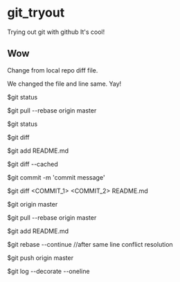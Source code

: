 # git_tryout
Trying out git with github
It's cool!

## Wow
Change from local repo diff file.

We changed the file and line same. Yay!

$git status

$git pull --rebase origin master

$git status

$git diff

$git add README.md

$git diff --cached

$git commit -m 'commit message'

$git diff <COMMIT_1> <COMMIT_2> README.md

$git origin master

$git pull --rebase origin master

$git add README.md

$git rebase --continue  //after same line conflict resolution

$git push origin master

$git log --decorate --oneline
